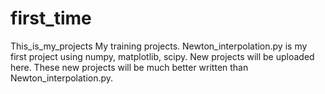 # first_time
This_is_my_projects
My training projects.
Newton_interpolation.py is my first project using numpy, matplotlib, scipy.
New projects will be uploaded here.
These new projects will be much better written than Newton_interpolation.py.
